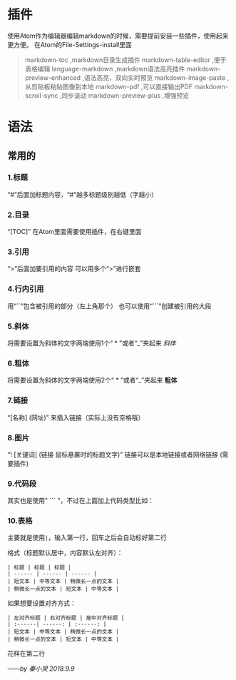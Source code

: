 # 插件
使用Atom作为编辑器编辑markdown的时候，需要提前安装一些插件，使用起来更方便。
在Atom的File-Settings-install里面
> markdown-toc ,markdown目录生成插件
markdown-table-editor ,便于表格编辑
language-markdown ,markdown语法高亮插件
markdown-preview-enhanced ,语法高亮，双向实时预览
markdown-image-paste ,从剪贴板粘贴图像到本地
markdown-pdf ,可以直接输出PDF
markdown-scroll-sync ,同步滚动
markdown-preview-plus ,增强预览

# 语法

## 常用的

### 1.标题
“#”后面加标题内容，“#”越多标题级别越低（字越小）
### 2.目录
“[TOC]”
在Atom里面需要使用插件，在右键里面
### 3.引用
“>”后面加要引用的内容
可以用多个“>”进行嵌套
### 4.行内引用
用“``”包含被引用的部分（左上角那个）
也可以使用“```”创建被引用的大段
### 5.斜体
将需要设置为斜体的文字两端使用1个“ * ”或者“_”夹起来  *斜体*
### 6.粗体
将需要设置为斜体的文字两端使用2个“ * ”或者“_”夹起来  **粗体**
### 7.链接
“[名称] (网址)” 来插入链接（实际上没有空格哦）
### 8.图片
“! [关键词] (链接 鼠标悬置时的标题文字)”
链接可以是本地链接或者网络链接
(需要插件)
### 9.代码段
其实也是使用" ``` "，不过在上面加上代码类型比如：
### 10.表格
主要就是使用`|`，输入第一行，回车之后会自动标好第二行

格式（标题默认居中，内容默认左对齐）：
```
| 标题 | 标题 | 标题 |
| ------ | ------ | ------ |
| 短文本 | 中等文本 | 稍微长一点的文本 |
| 稍微长一点的文本 | 短文本 | 中等文本 |
```
如果想要设置对齐方式：
```
| 左对齐标题 | 右对齐标题 | 居中对齐标题 |
| :------| ------: | :------: |
| 短文本 | 中等文本 | 稍微长一点的文本 |
| 稍微长一点的文本 | 短文本 | 中等文本 |
```

花样在第二行

*——by 秦小炅 2018.9.9*
